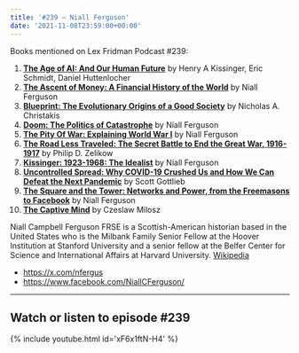 ```yaml
---
title: '#239 – Niall Ferguson'
date: '2021-11-08T23:59:00+00:00'
---
```


Books mentioned on Lex Fridman Podcast #239:

1. <b><a href="https://amzn.to/3ZEDK1S" target="_blank" rel="sponsored noopener noreferrer">The Age of AI: And Our Human Future</a></b> by Henry A Kissinger, Eric Schmidt, Daniel Huttenlocher
2. <b><a href="https://amzn.to/3ZAONsF" target="_blank" rel="sponsored noopener noreferrer">The Ascent of Money: A Financial History of the World</a></b> by Niall Ferguson
3. <b><a href="https://amzn.to/3ZCag4q" target="_blank" rel="sponsored noopener noreferrer">Blueprint: The Evolutionary Origins of a Good Society</a></b> by Nicholas A. Christakis
4. <b><a href="https://amzn.to/3IQ0W7l" target="_blank" rel="sponsored noopener noreferrer">Doom: The Politics of Catastrophe</a></b> by Niall Ferguson
5. <b><a href="https://amzn.to/3knJmgs" target="_blank" rel="sponsored noopener noreferrer">The Pity Of War: Explaining World War I</a></b> by Niall Ferguson
6. <b><a href="https://amzn.to/3QFca0i" target="_blank" rel="sponsored noopener noreferrer">The Road Less Traveled: The Secret Battle to End the Great War, 1916-1917</a></b> by Philip D. Zelikow
7. <b><a href="https://amzn.to/3QL9RIZ" target="_blank" rel="sponsored noopener noreferrer">Kissinger: 1923-1968: The Idealist</a></b> by Niall Ferguson
8. <b><a href="https://amzn.to/3Hol3It" target="_blank" rel="sponsored noopener noreferrer">Uncontrolled Spread: Why COVID-19 Crushed Us and How We Can Defeat the Next Pandemic</a></b> by Scott Gottlieb
9. <b><a href="https://amzn.to/3kyAcxX" target="_blank" rel="sponsored noopener noreferrer">The Square and the Tower: Networks and Power, from the Freemasons to Facebook</a></b> by Niall Ferguson
10. <b><a href="https://amzn.to/3kyrC29" target="_blank" rel="sponsored noopener noreferrer">The Captive Mind</a></b> by Czeslaw Milosz

<!--more-->

Niall Campbell Ferguson FRSE is a Scottish-American historian based in the United States who is the Milbank Family Senior Fellow at the Hoover Institution at Stanford University and a senior fellow at the Belfer Center for Science and International Affairs at Harvard University. <a href="https://en.wikipedia.org/wiki/Niall_Ferguson" target="_blank">Wikipedia</a>

- <a href="https://x.com/nfergus" target="_blank">https://x.com/nfergus</a>
- <a href="https://www.facebook.com/NiallCFerguson/" target="_blank">https://www.facebook.com/NiallCFerguson/</a>

- - - - - -

## Watch or listen to episode #239

{% include youtube.html id='xF6x1ftN-H4' %}